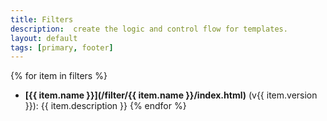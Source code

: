 ```yaml
---
title: Filters
description:  create the logic and control flow for templates.
layout: default
tags: [primary, footer]
---
```

{% for item in filters %}
- **[{{ item.name }}](/filter/{{ item.name }}/index.html)** (v{{ item.version }}): {{ item.description }}
{% endfor %}
